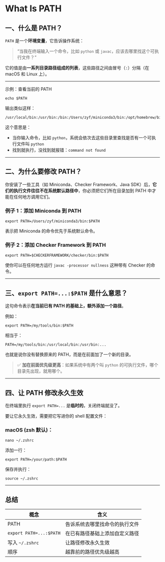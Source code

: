 # What Is PATH

## 一、什么是 PATH？

`PATH` 是一个**环境变量**，它告诉操作系统：

> “当我在终端输入一个命令，比如 `python` 或 `javac`，应该去哪里找这个可执行文件？”

它的值是由**一系列目录路径组成的列表**，这些路径之间由冒号（`:`）分隔（在 macOS 和 Linux 上）。

------

示例：查看当前的 PATH

```
echo $PATH
```

输出类似这样：

```
/usr/local/bin:/usr/bin:/bin:/Users/zyf/miniconda3/bin:/opt/homebrew/bin
```

这个意思是：

- 当你输入命令，比如 `python`，系统会依次去这些目录里查找是否有一个可执行文件叫 `python`
- 找到就执行，没找到就报错：`command not found`

------



## 二、为什么要修改 PATH？

你安装了一些工具（如 Miniconda、Checker Framework、Java SDK）后，**它们的执行文件往往不在系统默认路径中**，你必须把它们所在目录加到 PATH 中才能在任何地方调用它们。

### 例子 1：添加 Miniconda 到 PATH

```
export PATH=/Users/zyf/miniconda3/bin:$PATH
```

表示把 Miniconda 的命令优先于系统默认命令。

### 例子 2：添加 Checker Framework 到 PATH

```
export PATH=$CHECKERFRAMEWORK/checker/bin:$PATH
```

使你可以在任何地方运行 `javac -processor nullness` 这种带有 Checker 的命令。

------



## 三、`export PATH=...:$PATH` 是什么意思？

这句命令表示**在当前已有 PATH 的基础上，额外添加一个路径**。

例如：

```
export PATH=/my/tools/bin:$PATH
```

相当于：

```
PATH=/my/tools/bin:/usr/local/bin:/usr/bin:...
```

也就是说你没有替换原来的 PATH，而是在前面加了一个新的目录。

> ✅ **加在前面优先级更高**：如果系统中有两个叫 `python` 的可执行文件，哪个目录先出现，就用哪个。

------



## 四、让 PATH 修改永久生效

在终端里执行 `export PATH=...` 是**临时的**，关闭终端就没了。

要让它永久生效，需要把它写进你的 shell 配置文件：

### macOS (zsh 默认)：

```
nano ~/.zshrc
```

添加一行：

```
export PATH=/your/path:$PATH
```

保存并执行：

```
source ~/.zshrc
```

------



## 总结

| 概念                    | 含义                           |
| ----------------------- | ------------------------------ |
| PATH                    | 告诉系统去哪里找命令的执行文件 |
| `export PATH=...:$PATH` | 在已有路径基础上添加自定义路径 |
| 写入 `~/.zshrc`         | 让路径修改永久生效             |
| 顺序                    | 越靠前的路径优先级越高         |
